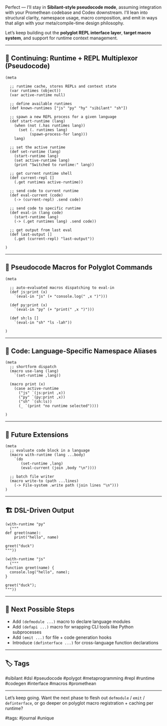 Perfect — I’ll stay in **Sibilant-style pseudocode mode**, assuming integration with your Promethean codebase and Codex downstream. I'll lean into structural clarity, namespace usage, macro composition, and emit in ways that align with your meta/compile-time design philosophy.

Let’s keep building out the **polyglot REPL interface layer**, **target macro system**, and support for runtime context management.

---

## 🧠 Continuing: Runtime + REPL Multiplexor (Pseudocode)

```sibilant
(meta

  ;; runtime cache, stores REPLs and context state
  (var runtimes (object))
  (var active-runtime null)

  ;; define available runtimes
  (def known-runtimes ["js" "py" "hy" "sibilant" "sh"])

  ;; spawn a new REPL process for a given language
  (def start-runtime (lang)
    (when (not (.has runtimes lang))
      (set (. runtimes lang)
           (spawn-process-for lang)))
    lang)

  ;; set the active runtime
  (def set-runtime (lang)
    (start-runtime lang)
    (set active-runtime lang)
    (print "Switched to runtime:" lang))

  ;; get current runtime shell
  (def current-repl []
    (.get runtimes active-runtime))

  ;; send code to current runtime
  (def eval-current (code)
    (-> (current-repl) .send code))

  ;; send code to specific runtime
  (def eval-in (lang code)
    (start-runtime lang)
    (-> (.get runtimes lang) .send code))

  ;; get output from last eval
  (def last-output []
    (.get (current-repl) "last-output"))

)
```

---

## 🧰 Pseudocode Macros for Polyglot Commands

```sibilant
(meta

  ;; auto-evaluated macros dispatching to eval-in
  (def js:print (x)
    `(eval-in "js" (+ "console.log(" ,x ")")))

  (def py:print (x)
    `(eval-in "py" (+ "print(" ,x ")")))

  (def sh:ls []
    `(eval-in "sh" "ls -lah"))

)
```

---

## 🧬 Code: Language-Specific Namespace Aliases

```sibilant
(meta
  ;; shortform dispatch
  (macro use-lang (lang)
    `(set-runtime ,lang))

  (macro print (x)
    (case active-runtime
      ("js" `(js:print ,x))
      ("py" `(py:print ,x))
      ("sh" `(sh:ls))
      (_ `(print "no runtime selected"))))

)
```

---

## 🧠 Future Extensions

```sibilant
(meta
  ;; evaluate code block in a language
  (macro with-runtime (lang ...body)
    `(do
       (set-runtime ,lang)
       (eval-current (join ,body "\n"))))

  ;; batch file writer
  (macro write-to (path ...lines)
    (-> File-system .write path (join lines "\n")))
)
```

---

## 🏗️ DSL-Driven Output

```sibilant
(with-runtime "py"
  ("""
def greet(name):
    print("hello", name)

greet("duck")
"""))

(with-runtime "js"
  ("""
function greet(name) {
  console.log("hello", name);
}

greet("duck");
"""))
```

---

## 🧠 Next Possible Steps

* Add `(defmodule ...)` macro to declare language modules
* Add `(defapi ...)` macro for wrapping CLI tools like Python subprocesses
* Add `(emit ...)` for file + code generation hooks
* Introduce `(definterface ...)` for cross-language function declarations

---

## 🏷️ Tags

\#sibilant #dsl #pseudocode #polygot #metaprogramming #repl #runtime #codegen #interface #macros #promethean

---

Let’s keep going. Want the next phase to flesh out `defmodule` / `emit` / `definterface`, or go deeper on polyglot macro registration + caching per runtime?

#tags: #journal #unique
